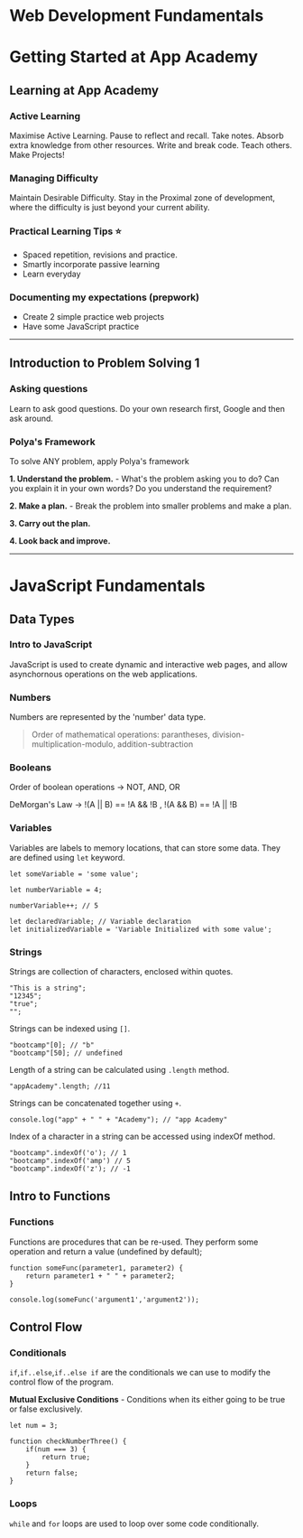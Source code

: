 # **Web Development Fundamentals**

# Getting Started at App Academy

## Learning at App Academy

### Active Learning

Maximise Active Learning. Pause to reflect and recall. Take notes. Absorb extra knowledge from other resources. Write and break code. Teach others. Make Projects!

### Managing Difficulty

Maintain Desirable Difficulty. Stay in the Proximal zone of development, where the difficulty is just beyond your current ability.

### Practical Learning Tips ⭐

- Spaced repetition, revisions and practice.
- Smartly incorporate passive learning
- Learn everyday

### Documenting my expectations (prepwork)

- Create 2 simple practice web projects
- Have some JavaScript practice
___

## Introduction to Problem Solving 1

### Asking questions

Learn to ask good questions. Do your own research first, Google and then ask around.

### Polya's Framework

To solve ANY problem, apply Polya's framework

**1. Understand the problem.** - What's the problem asking you to do? Can you explain it in your own words? Do you understand the requirement?

**2. Make a plan.** - Break the problem into smaller problems and make a plan.

**3. Carry out the plan.**

**4. Look back and improve.**
___

# JavaScript Fundamentals

## Data Types

### Intro to JavaScript

JavaScript is used to create dynamic and interactive web pages, and allow asynchornous operations on the web applications.

### Numbers

Numbers are represented by the 'number' data type.

> Order of mathematical operations: parantheses, division-multiplication-modulo, addition-subtraction

### Booleans

Order of boolean operations -> NOT, AND, OR

DeMorgan's Law -> !(A || B) == !A && !B , !(A && B) == !A || !B

### Variables

Variables are labels to memory locations, that can store some data. They are defined using `let` keyword.

```
let someVariable = 'some value';

let numberVariable = 4;

numberVariable++; // 5

let declaredVariable; // Variable declaration
let initializedVariable = 'Variable Initialized with some value';
```

### Strings

Strings are collection of characters, enclosed within quotes.

```
"This is a string";
"12345";
"true";
"";
```

Strings can be indexed using `[]`.

```
"bootcamp"[0]; // "b"
"bootcamp"[50]; // undefined
```

Length of a string can be calculated using `.length` method.

```
"appAcademy".length; //11
```

Strings can be concatenated together using `+`.

```
console.log("app" + " " + "Academy"); // "app Academy"
```

Index of a character in a string can be accessed using indexOf method.

```
"bootcamp".indexOf('o'); // 1
"bootcamp".indexOf('amp') // 5
"bootcamp".indexOf('z'); // -1
```

## Intro to Functions

### Functions

Functions are procedures that can be re-used. They perform some operation and return a value (undefined by default);

```
function someFunc(parameter1, parameter2) {
    return parameter1 + " " + parameter2;
}

console.log(someFunc('argument1','argument2'));
```

## Control Flow

### Conditionals

`if`,`if..else`,`if..else if` are the conditionals we can use to modify the control flow of the program.

**Mutual Exclusive Conditions** - Conditions when its either going to be true or false exclusively.

```
let num = 3;

function checkNumberThree() {
    if(num === 3) {
        return true;
    }
    return false;
}

```
### Loops

`while` and `for` loops are used to loop over some code conditionally.
